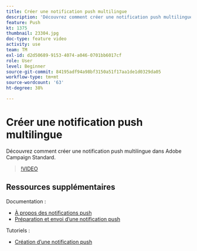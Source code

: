 ```yaml
---
title: Créer une notification push multilingue
description: 'Découvrez comment créer une notification push multilingue. '
feature: Push
kt: 1375
thumbnail: 23304.jpg
doc-type: feature video
activity: use
team: TM
exl-id: d2d50689-9153-4074-a046-0701bb6017cf
role: User
level: Beginner
source-git-commit: 84195adf94a98bf3150a51f17aa1de1d0329da05
workflow-type: tm+mt
source-wordcount: '63'
ht-degree: 38%

---
```


# Créer une notification push multilingue

Découvrez comment créer une notification push multilingue dans Adobe Campaign Standard.

>[!VIDEO](https://video.tv.adobe.com/v/23304?quality=12)

## Ressources supplémentaires

Documentation :

* [À propos des notifications push](https://experienceleague.adobe.com/docs/campaign-standard/using/communication-channels/push-notifications/about-push-notifications.html)
* [Préparation et envoi d’une notification push](https://experienceleague.adobe.com/docs/campaign-standard/using/communication-channels/push-notifications/preparing-and-sending-a-push-notification.html)

Tutoriels :

* [Création d’une notification push](/help/communication-channels/mobile/push-notifications/creating-a-push-notification.md)
